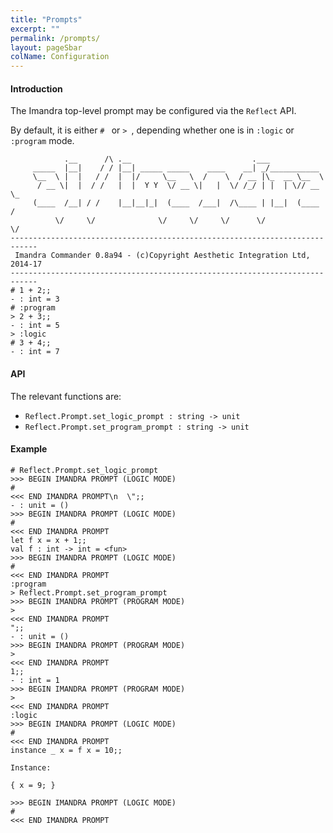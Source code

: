 ```yaml
---
title: "Prompts"
excerpt: ""
permalink: /prompts/
layout: pageSbar
colName: Configuration
---
```


#### Introduction
The Imandra top-level prompt may be configured via the `Reflect` API.

By default, it is either `# ` or `> `, depending whether one is in `:logic` or `:program` mode.

```
            .__      /\ .__                           .___            
     _____  |__|    / / |__| _____ _____    ____    __| _/___________   
     \__  \ |  |   / /  |  |/     \__   \  /    \  / __ |\_  __ \__  \  
      / __ \|  |  / /   |  |  Y Y  \/ __ \|   |  \/ /_/ | |  | \// __ \_
     (____  /__| / /    |__|__|_|  (____  /___|  /\____ | |__|  (____  /
          \/     \/              \/     \/     \/      \/            \/ 
----------------------------------------------------------------------------
 Imandra Commander 0.8a94 - (c)Copyright Aesthetic Integration Ltd, 2014-17
----------------------------------------------------------------------------
# 1 + 2;;
- : int = 3
# :program
> 2 + 3;;
- : int = 5
> :logic
# 3 + 4;;
- : int = 7
```

#### API

The relevant functions are:
 - `Reflect.Prompt.set_logic_prompt : string -> unit` 
 - `Reflect.Prompt.set_program_prompt : string -> unit`

#### Example

```
# Reflect.Prompt.set_logic_prompt
>>> BEGIN IMANDRA PROMPT (LOGIC MODE)
#
<<< END IMANDRA PROMPT\n  \";;
- : unit = ()
>>> BEGIN IMANDRA PROMPT (LOGIC MODE)
#
<<< END IMANDRA PROMPT
let f x = x + 1;;
val f : int -> int = <fun>
>>> BEGIN IMANDRA PROMPT (LOGIC MODE)
#
<<< END IMANDRA PROMPT
:program
> Reflect.Prompt.set_program_prompt
>>> BEGIN IMANDRA PROMPT (PROGRAM MODE)
>
<<< END IMANDRA PROMPT
";;
- : unit = ()
>>> BEGIN IMANDRA PROMPT (PROGRAM MODE)
>
<<< END IMANDRA PROMPT
1;;
- : int = 1
>>> BEGIN IMANDRA PROMPT (PROGRAM MODE)
>
<<< END IMANDRA PROMPT
:logic
>>> BEGIN IMANDRA PROMPT (LOGIC MODE)
#
<<< END IMANDRA PROMPT
instance _ x = f x = 10;;

Instance:

{ x = 9; }

>>> BEGIN IMANDRA PROMPT (LOGIC MODE)
#
<<< END IMANDRA PROMPT
```